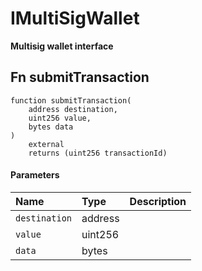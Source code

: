 # IMultiSigWallet

**Multisig wallet interface**

## Fn submitTransaction

```solidity
function submitTransaction(
    address destination,
    uint256 value,
    bytes data
) 
    external 
    returns (uint256 transactionId)
```

#### Parameters

| Name | Type | Description |
| :--- | :--- | :---------- |
| `destination` | address |  |
| `value` | uint256 |  |
| `data` | bytes |  |

